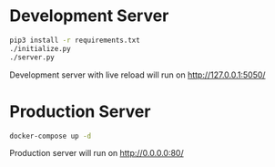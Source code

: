 # Development Server
```bash
pip3 install -r requirements.txt
./initialize.py
./server.py
```

Development server with live reload will run on http://127.0.0.1:5050/

# Production Server
```bash
docker-compose up -d
```

Production server will run on http://0.0.0.0:80/
